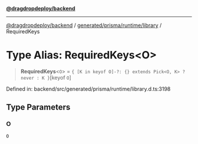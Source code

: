 [**@dragdropdeploy/backend**](../../../../../README.md)

***

[@dragdropdeploy/backend](../../../../../README.md) / [generated/prisma/runtime/library](../README.md) / RequiredKeys

# Type Alias: RequiredKeys\<O\>

> **RequiredKeys**\<`O`\> = `{ [K in keyof O]-?: {} extends Pick<O, K> ? never : K }`\[keyof `O`\]

Defined in: backend/src/generated/prisma/runtime/library.d.ts:3198

## Type Parameters

### O

`O`
